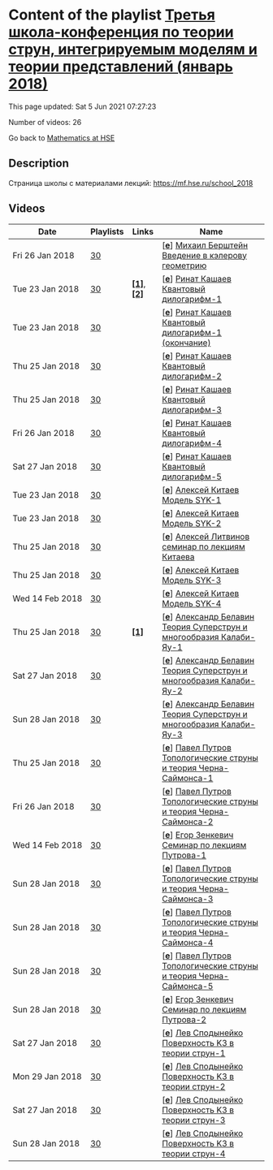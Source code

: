# Content of the playlist [Третья школа-конференция по теории струн, интегрируемым моделям и теории представлений (январь 2018)](https://youtube.com/playlist?list=PLq3E5oubNNoB3Ybe2FR6rbNSLId0kx6WT)

This page updated: Sat 5 Jun 2021 07:27:23

Number of videos: 26

Go back to [Mathematics at HSE](./README.md)

## Description

Страница школы с материалами лекций:  https://mf.hse.ru/school_2018

## Videos

|Date|Playlists|Links|Name|
|---|---|---|---|
| Fri&nbsp;26&nbsp;Jan&nbsp;2018 | [30](./playlists/30.md "Третья школа-конференция по теории струн, интегрируемым моделям и теории представлений (январь 2018)") |  | [[**e**](https://studio.youtube.com/video/j7nIa-aW1a8/edit)] [Михаил Берштейн Введение в кэлерову геометрию](https://youtube.com/watch?v=j7nIa-aW1a8&list=PLq3E5oubNNoB3Ybe2FR6rbNSLId0kx6WT "") |
| Tue&nbsp;23&nbsp;Jan&nbsp;2018 | [30](./playlists/30.md "Третья школа-конференция по теории струн, интегрируемым моделям и теории представлений (январь 2018)") | [**[1]**](https://www.youtube.com/watch?v=lBny3jwtkTo), [**[2]**](https://mf.hse.ru/school_2018) | [[**e**](https://studio.youtube.com/video/M8tB1cGhiC0/edit)] [Ринат Кашаев Квантовый дилогарифм-1](https://youtube.com/watch?v=M8tB1cGhiC0&list=PLq3E5oubNNoB3Ybe2FR6rbNSLId0kx6WT "Окончание видео здесь: https://www.youtube.com/watch?v=lBny3jwtkTo  1. Quantum Teichmuller theory, unitary projective representations of mapping class groups of punctured surfaces in infinite-dimensional Hilbert spaces, quantum hyperbolic invariants of mapping torii. 2. Teichmuller TQFT and quantum hyperbolic invariants of cusped 3-manifolds and 3-manifolds with weighted string links. 3. Trace class operators, Fredholm determinants and non-perturbative topological string partition functions for toric Calabi-Yau three-folds.  Литература: 1. R. Kashaev, Lectures on quantum Teichmuller theory [http://www.cimi.univ-toulouse.fr/inv3d/sites/default/files/atoms/files/lecture_notes-rinatkashaev-notes_by_nezhlaaghaee.pdf]. 2. R. Kashaev, Combinatorics of the Teichmuller TQFT [http://wbln.cedram.org/cedram-bin/article/WBLN_2016__3__A2_0.pdf]. 3. M. Marino, Spectral theory and mirror symmetry [arXiv:1506.07757].  https://mf.hse.ru/school_2018") |
| Tue&nbsp;23&nbsp;Jan&nbsp;2018 | [30](./playlists/30.md "Третья школа-конференция по теории струн, интегрируемым моделям и теории представлений (январь 2018)") |  | [[**e**](https://studio.youtube.com/video/lBny3jwtkTo/edit)] [Ринат Кашаев Квантовый дилогарифм-1 (окончание)](https://youtube.com/watch?v=lBny3jwtkTo&list=PLq3E5oubNNoB3Ybe2FR6rbNSLId0kx6WT "") |
| Thu&nbsp;25&nbsp;Jan&nbsp;2018 | [30](./playlists/30.md "Третья школа-конференция по теории струн, интегрируемым моделям и теории представлений (январь 2018)") |  | [[**e**](https://studio.youtube.com/video/LUSY0hSM51k/edit)] [Ринат Кашаев Квантовый дилогарифм-2](https://youtube.com/watch?v=LUSY0hSM51k&list=PLq3E5oubNNoB3Ybe2FR6rbNSLId0kx6WT "") |
| Thu&nbsp;25&nbsp;Jan&nbsp;2018 | [30](./playlists/30.md "Третья школа-конференция по теории струн, интегрируемым моделям и теории представлений (январь 2018)") |  | [[**e**](https://studio.youtube.com/video/QmnlWYscUss/edit)] [Ринат Кашаев Квантовый дилогарифм-3](https://youtube.com/watch?v=QmnlWYscUss&list=PLq3E5oubNNoB3Ybe2FR6rbNSLId0kx6WT "") |
| Fri&nbsp;26&nbsp;Jan&nbsp;2018 | [30](./playlists/30.md "Третья школа-конференция по теории струн, интегрируемым моделям и теории представлений (январь 2018)") |  | [[**e**](https://studio.youtube.com/video/kXHxoT2RKqg/edit)] [Ринат Кашаев Квантовый дилогарифм-4](https://youtube.com/watch?v=kXHxoT2RKqg&list=PLq3E5oubNNoB3Ybe2FR6rbNSLId0kx6WT "") |
| Sat&nbsp;27&nbsp;Jan&nbsp;2018 | [30](./playlists/30.md "Третья школа-конференция по теории струн, интегрируемым моделям и теории представлений (январь 2018)") |  | [[**e**](https://studio.youtube.com/video/QuY_FrrDF6M/edit)] [Ринат Кашаев Квантовый дилогарифм-5](https://youtube.com/watch?v=QuY_FrrDF6M&list=PLq3E5oubNNoB3Ybe2FR6rbNSLId0kx6WT "") |
| Tue&nbsp;23&nbsp;Jan&nbsp;2018 | [30](./playlists/30.md "Третья школа-конференция по теории струн, интегрируемым моделям и теории представлений (январь 2018)") |  | [[**e**](https://studio.youtube.com/video/bxU3jffaUWg/edit)] [Алексей Китаев Модель SYK-1](https://youtube.com/watch?v=bxU3jffaUWg&list=PLq3E5oubNNoB3Ybe2FR6rbNSLId0kx6WT "Литература 1. A. Kitaev, S. J. Suh, The soft mode in the Sachdev-Ye-Kitaev model and its gravity dual, [arXiv:1711.08467]. 2. A Kitaev, Notes on 𝑆𝐿̃︁(2, R) representations, [arXiv:1711.08169].") |
| Tue&nbsp;23&nbsp;Jan&nbsp;2018 | [30](./playlists/30.md "Третья школа-конференция по теории струн, интегрируемым моделям и теории представлений (январь 2018)") |  | [[**e**](https://studio.youtube.com/video/_l1GwoXanck/edit)] [Алексей Китаев Модель SYK-2](https://youtube.com/watch?v=_l1GwoXanck&list=PLq3E5oubNNoB3Ybe2FR6rbNSLId0kx6WT "") |
| Thu&nbsp;25&nbsp;Jan&nbsp;2018 | [30](./playlists/30.md "Третья школа-конференция по теории струн, интегрируемым моделям и теории представлений (январь 2018)") |  | [[**e**](https://studio.youtube.com/video/jHkEpKJ0xLU/edit)] [Алексей Литвинов семинар по лекциям Китаева](https://youtube.com/watch?v=jHkEpKJ0xLU&list=PLq3E5oubNNoB3Ybe2FR6rbNSLId0kx6WT "") |
| Thu&nbsp;25&nbsp;Jan&nbsp;2018 | [30](./playlists/30.md "Третья школа-конференция по теории струн, интегрируемым моделям и теории представлений (январь 2018)") |  | [[**e**](https://studio.youtube.com/video/caGt3Q1jJvg/edit)] [Алексей Китаев Модель SYK-3](https://youtube.com/watch?v=caGt3Q1jJvg&list=PLq3E5oubNNoB3Ybe2FR6rbNSLId0kx6WT "") |
| Wed&nbsp;14&nbsp;Feb&nbsp;2018 | [30](./playlists/30.md "Третья школа-конференция по теории струн, интегрируемым моделям и теории представлений (январь 2018)") |  | [[**e**](https://studio.youtube.com/video/5_Y2SvGA5z8/edit)] [Алексей Китаев Модель SYK-4](https://youtube.com/watch?v=5_Y2SvGA5z8&list=PLq3E5oubNNoB3Ybe2FR6rbNSLId0kx6WT "") |
| Thu&nbsp;25&nbsp;Jan&nbsp;2018 | [30](./playlists/30.md "Третья школа-конференция по теории струн, интегрируемым моделям и теории представлений (январь 2018)") | [**[1]**](https://mf.hse.ru/school_2018) | [[**e**](https://studio.youtube.com/video/mc5fJO_lFD0/edit)] [Александр Белавин Теория Суперструн и многообразия Калаби-Яу-1](https://youtube.com/watch?v=mc5fJO_lFD0&list=PLq3E5oubNNoB3Ybe2FR6rbNSLId0kx6WT "Теория Суперструн при 𝑑 = 10, как известно, в настоящее время является основным кандидатом на место теории Великого Объединения, то есть теории объединяющей Гравитацию и Стандартную Модель элементарных частиц. Для того, чтобы решить различные феноменологические проблемы, включая проблему иерархий, эта теория после компактификации 6-ти из 10-ти измерений должна обладать Суперсимметрией на малых расстояниях. (Проблема иерархий это вопрос о том, почему масса бозона Хиггса на много порядков меньше массы Планка.) Компактификация на так называемые многообразия Калаби-Яу, является естественным способом решить этот и другие вопросы Фундаментальной физики. Такие характеристики Теории, как число поколений кварков-лептонов, определяются топологией соответствующего многообразия Калаби-Яу. А динамика супермультиплетов фундаменталных частиц задается Геометрией пространства параметров, от которых зависят это многообразие. В лекциях пойдет речь о том, почему нужно компактифицировать 6 из 10-ти измерений на многообразия Калаби-Яу, какими свойствами обладают эти многообразия, а также о новом способе вычисления той Специальной Келеровой Геометрии, которая связана с этими многообразиями, и которая определяет структуру Теории фундаментальных частиц. Литература: 1. A. Belavin, L. Spodyneiko 𝒩 = 2 superconformal algebra in NSR string and Gepner approach to space-time supersymmetry in ten dimensions [arXiv:1507.01911]. 2. К. Алешкин, А. Белавин Компактификация и спиноры Киллинга [на сайте школы]. 3. К. Алешкин, А. Белавин Cпиноры Киллинга и многообразия Калаби-Яу [на сайте школы]. 4. К. Алешкин, А. Белавин Специальная геометрия на многообразии модулей Калаби-Яу [на сайте школы]. 5. K. Aleshkin, A. Belavin A new approach for computing the geometry of the moduli spaces for a Calabi-Yau manifold [arXiv:1706.05342].  https://mf.hse.ru/school_2018") |
| Sat&nbsp;27&nbsp;Jan&nbsp;2018 | [30](./playlists/30.md "Третья школа-конференция по теории струн, интегрируемым моделям и теории представлений (январь 2018)") |  | [[**e**](https://studio.youtube.com/video/T_OoIXakIXc/edit)] [Александр Белавин Теория Суперструн и многообразия Калаби-Яу-2](https://youtube.com/watch?v=T_OoIXakIXc&list=PLq3E5oubNNoB3Ybe2FR6rbNSLId0kx6WT "") |
| Sun&nbsp;28&nbsp;Jan&nbsp;2018 | [30](./playlists/30.md "Третья школа-конференция по теории струн, интегрируемым моделям и теории представлений (январь 2018)") |  | [[**e**](https://studio.youtube.com/video/STdNyk6BttQ/edit)] [Александр Белавин Теория Суперструн и многообразия Калаби-Яу-3](https://youtube.com/watch?v=STdNyk6BttQ&list=PLq3E5oubNNoB3Ybe2FR6rbNSLId0kx6WT "") |
| Thu&nbsp;25&nbsp;Jan&nbsp;2018 | [30](./playlists/30.md "Третья школа-конференция по теории струн, интегрируемым моделям и теории представлений (январь 2018)") |  | [[**e**](https://studio.youtube.com/video/XGStynws728/edit)] [Павел Путров Топологические струны и теория Черна-Саймонса-1](https://youtube.com/watch?v=XGStynws728&list=PLq3E5oubNNoB3Ybe2FR6rbNSLId0kx6WT "В моем мини-курсе я собираюсь рассказать о следующем: двумерные топологические квантовые теории поля; двумерные суперсимметричные сигма-модели; топологический твист типа А и типа Б; топологические струны; зеркальная симметрия; случай торических многообразий Калаби-Яу; связь топологических струн с теорией Черна-Саймонса и матричными моделями.") |
| Fri&nbsp;26&nbsp;Jan&nbsp;2018 | [30](./playlists/30.md "Третья школа-конференция по теории струн, интегрируемым моделям и теории представлений (январь 2018)") |  | [[**e**](https://studio.youtube.com/video/cD9wOA1NXjU/edit)] [Павел Путров Топологические струны и теория Черна-Саймонса-2](https://youtube.com/watch?v=cD9wOA1NXjU&list=PLq3E5oubNNoB3Ybe2FR6rbNSLId0kx6WT "") |
| Wed&nbsp;14&nbsp;Feb&nbsp;2018 | [30](./playlists/30.md "Третья школа-конференция по теории струн, интегрируемым моделям и теории представлений (январь 2018)") |  | [[**e**](https://studio.youtube.com/video/IyDIXPWEG5c/edit)] [Егор Зенкевич Семинар по лекциям Путрова-1](https://youtube.com/watch?v=IyDIXPWEG5c&list=PLq3E5oubNNoB3Ybe2FR6rbNSLId0kx6WT "") |
| Sun&nbsp;28&nbsp;Jan&nbsp;2018 | [30](./playlists/30.md "Третья школа-конференция по теории струн, интегрируемым моделям и теории представлений (январь 2018)") |  | [[**e**](https://studio.youtube.com/video/PmgAVIprthQ/edit)] [Павел Путров Топологические струны и теория Черна-Саймонса-3](https://youtube.com/watch?v=PmgAVIprthQ&list=PLq3E5oubNNoB3Ybe2FR6rbNSLId0kx6WT "") |
| Sun&nbsp;28&nbsp;Jan&nbsp;2018 | [30](./playlists/30.md "Третья школа-конференция по теории струн, интегрируемым моделям и теории представлений (январь 2018)") |  | [[**e**](https://studio.youtube.com/video/l8mKfhTrbzU/edit)] [Павел Путров Топологические струны и теория Черна-Саймонса-4](https://youtube.com/watch?v=l8mKfhTrbzU&list=PLq3E5oubNNoB3Ybe2FR6rbNSLId0kx6WT "") |
| Sun&nbsp;28&nbsp;Jan&nbsp;2018 | [30](./playlists/30.md "Третья школа-конференция по теории струн, интегрируемым моделям и теории представлений (январь 2018)") |  | [[**e**](https://studio.youtube.com/video/4eB0iwrSxsE/edit)] [Павел Путров Топологические струны и теория Черна-Саймонса-5](https://youtube.com/watch?v=4eB0iwrSxsE&list=PLq3E5oubNNoB3Ybe2FR6rbNSLId0kx6WT "") |
| Sun&nbsp;28&nbsp;Jan&nbsp;2018 | [30](./playlists/30.md "Третья школа-конференция по теории струн, интегрируемым моделям и теории представлений (январь 2018)") |  | [[**e**](https://studio.youtube.com/video/SXTZkBK93lI/edit)] [Егор Зенкевич Семинар по лекциям Путрова-2](https://youtube.com/watch?v=SXTZkBK93lI&list=PLq3E5oubNNoB3Ybe2FR6rbNSLId0kx6WT "") |
| Sat&nbsp;27&nbsp;Jan&nbsp;2018 | [30](./playlists/30.md "Третья школа-конференция по теории струн, интегрируемым моделям и теории представлений (январь 2018)") |  | [[**e**](https://studio.youtube.com/video/F-xnn-a0HrQ/edit)] [Лев Сподынейко Поверхность K3 в теории струн-1](https://youtube.com/watch?v=F-xnn-a0HrQ&list=PLq3E5oubNNoB3Ybe2FR6rbNSLId0kx6WT "Цель мини-курса познакомить слушателей с такими важными понятиями теории струн как пространство модулей, компактификация, орбифолды, модели Гепнера и индекс Виттэна на простом примере вычисления эллиптического рода поверхности K3. 1.K3-поверхность и теория струн на ней. 2. Орбифолды и модели Гепнера для К3. 3. Эллиптический род и Moonshine.") |
| Mon&nbsp;29&nbsp;Jan&nbsp;2018 | [30](./playlists/30.md "Третья школа-конференция по теории струн, интегрируемым моделям и теории представлений (январь 2018)") |  | [[**e**](https://studio.youtube.com/video/qvsyoWPJD64/edit)] [Лев Сподынейко Поверхность K3 в теории струн-2](https://youtube.com/watch?v=qvsyoWPJD64&list=PLq3E5oubNNoB3Ybe2FR6rbNSLId0kx6WT "") |
| Sat&nbsp;27&nbsp;Jan&nbsp;2018 | [30](./playlists/30.md "Третья школа-конференция по теории струн, интегрируемым моделям и теории представлений (январь 2018)") |  | [[**e**](https://studio.youtube.com/video/2QZQBHWAr3U/edit)] [Лев Сподынейко Поверхность K3 в теории струн-3](https://youtube.com/watch?v=2QZQBHWAr3U&list=PLq3E5oubNNoB3Ybe2FR6rbNSLId0kx6WT "") |
| Sun&nbsp;28&nbsp;Jan&nbsp;2018 | [30](./playlists/30.md "Третья школа-конференция по теории струн, интегрируемым моделям и теории представлений (январь 2018)") |  | [[**e**](https://studio.youtube.com/video/53Q0pDPQUz0/edit)] [Лев Сподынейко Поверхность K3 в теории струн-4](https://youtube.com/watch?v=53Q0pDPQUz0&list=PLq3E5oubNNoB3Ybe2FR6rbNSLId0kx6WT "") |
